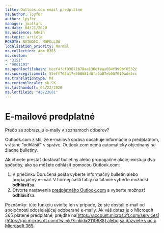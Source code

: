 ```yaml
---
title: Outlook.com email predplatné
ms.author: lpyfer
author: lpyfer
manager: joallard
ms.date: 04/21/2020
ms.audience: Admin
ms.topic: article
ROBOTS: NOINDEX, NOFOLLOW
localization_priority: Normal
ms.collection: Adm_O365
ms.custom:
- "3151"
- "9001191"
ms.openlocfilehash: becf4fcf93871b78ae136efeaa004f999bf0532c
ms.sourcegitcommit: 55eff703a17e500681d8fa6a87eb067019ade3cc
ms.translationtype: MT
ms.contentlocale: sk-SK
ms.lasthandoff: 04/22/2020
ms.locfileid: "43723681"
---
```

# <a name="email-subscriptions"></a>E-mailové predplatné

Prečo sa zobrazujú e-maily v zoznamoch odberov?

Outlook.com zistil, že e-mailová správa obsahuje informácie o predplatnom, vrátane "odhlásiť" v správe. Outlook.com nemá automaticky objednaný na žiadne bulletiny.

Ak chcete prestať dostávať bulletiny alebo propagačné akcie, existujú dva spôsoby, ako sa môžete odhlásiť pomocou Outlook.com:
1. V priečinku Doručená pošta vyberte informačný bulletin alebo propagačný e-mail. V hornej časti tably na čítanie vyberte možnosť **odhlásiť**sa.
2. Otvorte nastavenia [predplatného Outlook.com](https://go.microsoft.com/fwlink/?linkid=2110887) a vyberte možnosť **odhlásiť**sa.

Poznámky: túto funkciu uvidíte len v prípade, že ste dostali e-mail od spoločnosti odosielajúcej odoberané e-maily.
Ak váš dotaz je o Microsoft 365 platené predplatné, prejdite na[https://account.microsoft.com/services](https://go.microsoft.com/fwlink/?linkid=2110888) alebo [sa dozviete viac o Microsoft 365](https://products.office.com/compare-all-microsoft-office-products?tab=1&WT.mc_id=PROD_OL-Web_Support_O365NewValue_Upgrade).
  